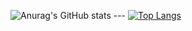 ![Anurag's GitHub stats](https://github-readme-stats.vercel.app/api?username=Synterragen&show_icons=true&theme=radical) ---
[![Top Langs](https://github-readme-stats.vercel.app/api/top-langs/?username=Synterragen&langs_count=10)](https://github.com/anuraghazra/github-readme-stats)
